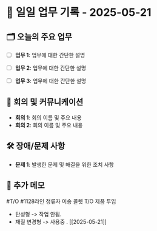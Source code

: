 # 📅 일일 업무 기록 - 2025-05-21

## 🗂 오늘의 주요 업무
- [ ] **업무 1**: 업무에 대한 간단한 설명
- [ ] **업무 2**: 업무에 대한 간단한 설명
- [ ] **업무 3**: 업무에 대한 간단한 설명


## 🔄 회의 및 커뮤니케이션
- **회의 1**: 회의 이름 및 주요 내용
- **회의 2**: 회의 이름 및 주요 내용

## 🛠 장애/문제 사항
- **문제 1**: 발생한 문제 및 해결을 위한 조치 사항


## 📝 추가 메모

#T/O #1128라인 정류자 이송 콜렛 T/O 제품 투입 
- 탄성형 -> 작업 안됨.
- 재질 변경형 -> 사용중 . [[2025-05-21]]

